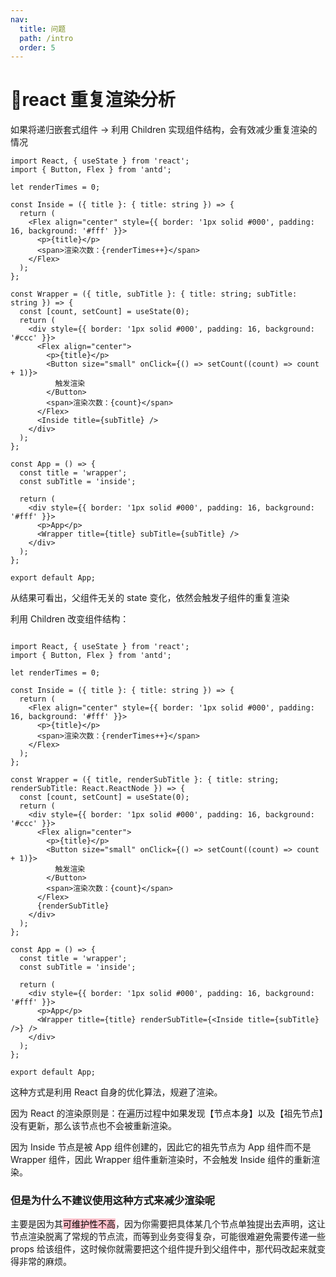 ```yaml
---
nav:
  title: 问题
  path: /intro
  order: 5
---
```


# 🐼react 重复渲染分析

如果将递归嵌套式组件 → 利用 Children 实现组件结构，会有效减少重复渲染的情况

```tsx
import React, { useState } from 'react';
import { Button, Flex } from 'antd';

let renderTimes = 0;

const Inside = ({ title }: { title: string }) => {
  return (
    <Flex align="center" style={{ border: '1px solid #000', padding: 16, background: '#fff' }}>
      <p>{title}</p>
      <span>渲染次数：{renderTimes++}</span>
    </Flex>
  );
};

const Wrapper = ({ title, subTitle }: { title: string; subTitle: string }) => {
  const [count, setCount] = useState(0);
  return (
    <div style={{ border: '1px solid #000', padding: 16, background: '#ccc' }}>
      <Flex align="center">
        <p>{title}</p>
        <Button size="small" onClick={() => setCount((count) => count + 1)}>
          触发渲染
        </Button>
        <span>渲染次数：{count}</span>
      </Flex>
      <Inside title={subTitle} />
    </div>
  );
};

const App = () => {
  const title = 'wrapper';
  const subTitle = 'inside';

  return (
    <div style={{ border: '1px solid #000', padding: 16, background: '#fff' }}>
      <p>App</p>
      <Wrapper title={title} subTitle={subTitle} />
    </div>
  );
};

export default App;
```

从结果可看出，父组件无关的 state 变化，依然会触发子组件的重复渲染

利用 Children 改变组件结构：

```tsx

import React, { useState } from 'react';
import { Button, Flex } from 'antd';

let renderTimes = 0;

const Inside = ({ title }: { title: string }) => {
  return (
    <Flex align="center" style={{ border: '1px solid #000', padding: 16, background: '#fff' }}>
      <p>{title}</p>
      <span>渲染次数：{renderTimes++}</span>
    </Flex>
  );
};

const Wrapper = ({ title, renderSubTitle }: { title: string; renderSubTitle: React.ReactNode }) => {
  const [count, setCount] = useState(0);
  return (
    <div style={{ border: '1px solid #000', padding: 16, background: '#ccc' }}>
      <Flex align="center">
        <p>{title}</p>
        <Button size="small" onClick={() => setCount((count) => count + 1)}>
          触发渲染
        </Button>
        <span>渲染次数：{count}</span>
      </Flex>
      {renderSubTitle}
    </div>
  );
};

const App = () => {
  const title = 'wrapper';
  const subTitle = 'inside';

  return (
    <div style={{ border: '1px solid #000', padding: 16, background: '#fff' }}>
      <p>App</p>
      <Wrapper title={title} renderSubTitle={<Inside title={subTitle} />} />
    </div>
  );
};

export default App;

```

这种方式是利用 React 自身的优化算法，规避了渲染。

因为 React 的渲染原则是：在遍历过程中如果发现【节点本身】以及【祖先节点】没有更新，那么该节点也不会被重新渲染。

因为 Inside 节点是被 App 组件创建的，因此它的祖先节点为 App 组件而不是 Wrapper 组件，因此 Wrapper 组件重新渲染时，不会触发 Inside 组件的重新渲染。

### 但是为什么不建议使用这种方式来减少渲染呢

主要是因为其<mark style="background-color:pink">可维护性不高</mark>，因为你需要把具体某几个节点单独提出去声明，这让节点渲染脱离了常规的节点流，而等到业务变得复杂，可能很难避免需要传递一些 props 给该组件，这时候你就需要把这个组件提升到父组件中，那代码改起来就变得非常的麻烦。
